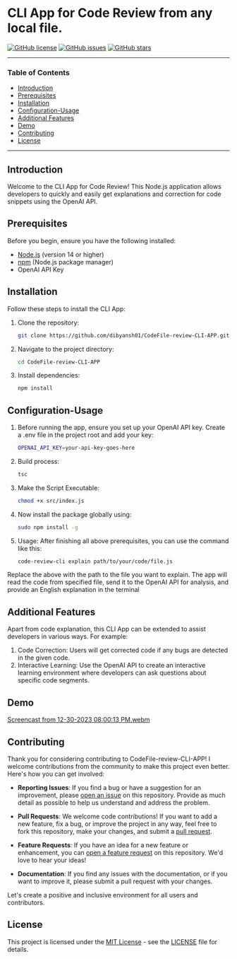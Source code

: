 # CLI App for Code Review from any local file.

[![GitHub license](https://img.shields.io/badge/license-MIT-blue.svg)](https://github.com/dibyansh01/CodeFile-review-CLI-APP/blob/main/LICENSE)
[![GitHub issues](https://img.shields.io/github/issues/dibyansh01/DsimplyMart-dashboard)](https://github.com/dibyansh01/CodeFile-review-CLI-APP/issues)
[![GitHub stars](https://img.shields.io/github/stars/dibyansh01/DsimplyMart-store)](https://github.com/dibyansh01/CodeFile-review-CLI-APP/stargazers)


---

### Table of Contents

- [Introduction](#introduction)
- [Prerequisites](#prerequisites)
- [Installation](#installation)
- [Configuration-Usage](#configuration-usage)
- [Additional Features](#additional-features)
- [Demo](#demo)
- [Contributing](#contributing)
- [License](#license)

---

## Introduction

Welcome to the CLI App for Code Review! This Node.js application allows developers to quickly and easily get explanations and correction for code snippets using the OpenAI API.

## Prerequisites

Before you begin, ensure you have the following installed:

- [Node.js](https://nodejs.org/) (version 14 or higher)
- [npm](https://www.npmjs.com/) (Node.js package manager)
- OpenAI API Key 

## Installation

Follow these steps to install the CLI App:

1. Clone the repository:

   ```bash
   git clone https://github.com/dibyansh01/CodeFile-review-CLI-APP.git
   
2. Navigate to the project directory:
   ```bash
   cd CodeFile-review-CLI-APP

3. Install dependencies:
   ```bash
   npm install

## Configuration-Usage

1. Before running the app, ensure you set up your OpenAI API key. Create a .env file in the project root and add your key:
    ```bash
   OPENAI_API_KEY=your-api-key-goes-here
2. Build process:
     ```bash
     tsc
2. Make the Script Executable:
    ```bash
    chmod +x src/index.js

3. Now install the package globally using:
    ```bash
    sudo npm install -g
    
3. Usage:
   After finishing all above prerequisites, you can use the command like this:
    ```bash
    code-review-cli explain path/to/your/code/file.js
    
Replace the above <file-path> with the path to the file you want to explain. The app will read the code from specified file, send it to the OpenAI API for analysis, and provide an English explanation in the terminal

## Additional Features

Apart from code explanation, this CLI App can be extended to assist developers in various ways. For example:
1. Code Correction: Users will get corrected code if any bugs are detected in the given code.
2. Interactive Learning: Use the OpenAI API to create an interactive learning environment where developers can ask questions about specific code segments.

## Demo
[Screencast from 12-30-2023 08:00:13 PM.webm](https://github.com/dibyansh01/CodeFile-review-CLI-APP/assets/129924389/bfffad10-8209-492e-a2ba-e274410e8e7c)


## Contributing

Thank you for considering contributing to CodeFile-review-CLI-APP! I welcome contributions from the community to make this project even better. Here's how you can get involved:

- **Reporting Issues**: If you find a bug or have a suggestion for an improvement, please [open an issue](https://github.com/dibyansh01/CodeFile-review-CLI-APP/issues) on this repository. Provide as much detail as possible to help us understand and address the problem.

- **Pull Requests**: We welcome code contributions! If you want to add a new feature, fix a bug, or improve the project in any way, feel free to fork this repository, make your changes, and submit a [pull request](https://github.com/dibyansh01/CodeFile-review-CLI-APP/pulls).

- **Feature Requests**: If you have an idea for a new feature or enhancement, you can [open a feature request](https://github.com/dibyansh01/CodeFile-review-CLI-APP/issues) on this repository. We'd love to hear your ideas!

- **Documentation**: If you find any issues with the documentation, or if you want to improve it, please submit a pull request with your changes.

Let's create a positive and inclusive environment for all users and contributors.



## License

This project is licensed under the [MIT License](https://opensource.org/licenses/MIT) - see the [LICENSE](https://github.com/dibyansh01/CodeFile-review-CLI-APP/blob/main/LICENSE) file for details.


